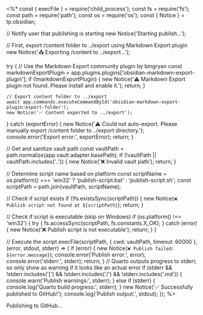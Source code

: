<%*
const { execFile } = require('child_process');
const fs = require('fs');
const path = require('path');
const os = require('os');
const { Notice } = tp.obsidian;

// Notify user that publishing is starting
new Notice('Starting publish...');

// First, export /content folder to ../export using Markdown Export plugin
new Notice('📤 Exporting /content to ../export...');

try {
    // Use the Markdown Export community plugin by bingryan
    const markdownExportPlugin = app.plugins.plugins['obsidian-markdown-export-plugin'];
    if (!markdownExportPlugin) {
        new Notice('⚠️ Markdown Export plugin not found. Please install and enable it.');
        return;
    }
    
    // Export content folder to ../export
    await app.commands.executeCommandById('obsidian-markdown-export-plugin:export-folder');
    new Notice('✅ Content exported to ../export');
} catch (exportError) {
    new Notice('⚠️ Could not auto-export. Please manually export /content folder to ../export directory.');
    console.error('Export error:', exportError);
    return;
}

// Get and sanitize vault path
const vaultPath = path.normalize(app.vault.adapter.basePath);
if (!vaultPath || vaultPath.includes('..')) {
    new Notice('❌ Invalid vault path');
    return;
}

// Determine script name based on platform
const scriptName = os.platform() === 'win32' ? 'publish-script.bat' : 'publish-script.sh';
const scriptPath = path.join(vaultPath, scriptName);

// Check if script exists
if (!fs.existsSync(scriptPath)) {
    new Notice(`❌ Publish script not found at ${scriptPath}`);
    return;
}

// Check if script is executable (skip on Windows)
if (os.platform() !== 'win32') {
    try {
        fs.accessSync(scriptPath, fs.constants.X_OK);
    } catch (error) {
        new Notice('❌ Publish script is not executable');
        return;
    }
}

// Execute the script
execFile(scriptPath, { cwd: vaultPath, timeout: 60000 }, (error, stdout, stderr) => {
    if (error) {
        new Notice(`❌ Publish failed: ${error.message}`);
        console.error('Publish error:', error);
        console.error('stderr:', stderr);
        return;
    }
    // Quarto outputs progress to stderr, so only show as warning if it looks like an actual error
    if (stderr && !stderr.includes('[') && !stderr.includes('/')  && !stderr.includes('.md')) {
        console.warn('Publish warnings:', stderr);
    } else if (stderr) {
        console.log('Quarto build progress:', stderr);
    }
    new Notice('✅ Successfully published to GitHub!');
    console.log('Publish output:', stdout);
});
%>

Publishing to GitHub...